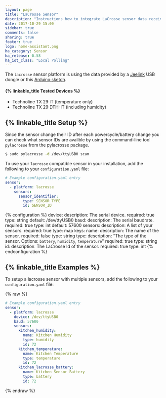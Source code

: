 ```yaml
---
layout: page
title: "LaCrosse Sensor"
description: "Instructions how to integrate LaCrosse sensor data received from Jeelink into Home Assistant."
date: 2017-10-29 15:00
sidebar: true
comments: false
sharing: true
footer: true
logo: home-assistant.png
ha_category: Sensor
ha_release: 0.58
ha_iot_class: "Local Polling"
---
```


The `lacrosse` sensor platform is using the data provided by a [Jeelink](https://www.digitalsmarties.net/products/jeelink) USB dongle or this [Arduino sketch](https://svn.fhem.de/trac/browser/trunk/fhem/contrib/arduino/36_LaCrosse-LaCrosseITPlusReader.zip).

#### {% linkable_title Tested Devices %}

- Technoline TX 29 IT (temperature only)
- Technoline TX 29 DTH-IT (including humidity)

## {% linkable_title Setup %}

Since the sensor change their ID after each powercycle/battery change you can check what sensor IDs are availble by using the command-line tool `pylacrosse` from the pylacrosse package.

```bash
$ sudo pylacrosse -d /dev/ttyUSB0 scan
```
To use your `lacrosse` compatible sensor in your installation, add the following to your `configuration.yaml` file:

```yaml
# Example configuration.yaml entry
sensor:
  - platform: lacrosse
    sensors:
      sensor_identifier:
        type: SENSOR_TYPE
        id: SENSOR_ID
```

{% configuration %}
  device:
    description: The serial device.
    required: true
    type: string
    default: /dev/ttyUSB0
  baud:
    description: The serial baudrate.
    required: true
    type: int
    default: 57600
  sensors:
    description: A list of your sensors.
    required: true
    type: map
    keys:
      name:
        description: The name of the sensor.
        required: false
        type: string
      type:
        description: "The type of the sensor. Options: `battery`, `humidity`, `temperature`"
        required: true
        type: string
      id:
        description: The LaCrosse Id of the sensor.
        required: true
        type: int
{% endconfiguration %}


## {% linkable_title Examples %}

To setup a lacrosse sensor with multiple sensors, add the following to your `configuration.yaml` file:

{% raw %}
```yaml
# Example configuration.yaml entry
sensor:
  - platform: lacrosse
    device: /dev/ttyUSB0
    baud: 57600
    sensors:
      kitchen_humidity:
        name: Kitchen Humidity
        type: humidity
        id: 72
      kitchen_temperature:
        name: Kitchen Temperature
        type: temperature
        id: 72
      kitchen_lacrosse_battery:
        name: Kitchen Sensor Battery
        type: battery
        id: 72
```
{% endraw %}

